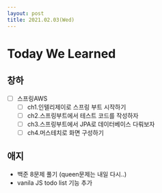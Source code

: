 ```yaml
---
layout: post
title: 2021.02.03(Wed)
---
```

# Today We Learned

## 창하

- [ ] 스프링AWS 
  - [ ] ch1.인텔리제이로 스프링 부트 시작하기
  - [ ] ch2.스프링부트에서 테스트 코드를 작성하자
  - [ ] ch3.스프링부트에서 JPA로 데이터베이스 다뤄보자
  - [ ] ch4.머스테치로 화면 구성하기

## 애지

- 백준 8문제 풀기 (queen문제는 내일 다시..)
- vanila JS todo list 기능 추가
